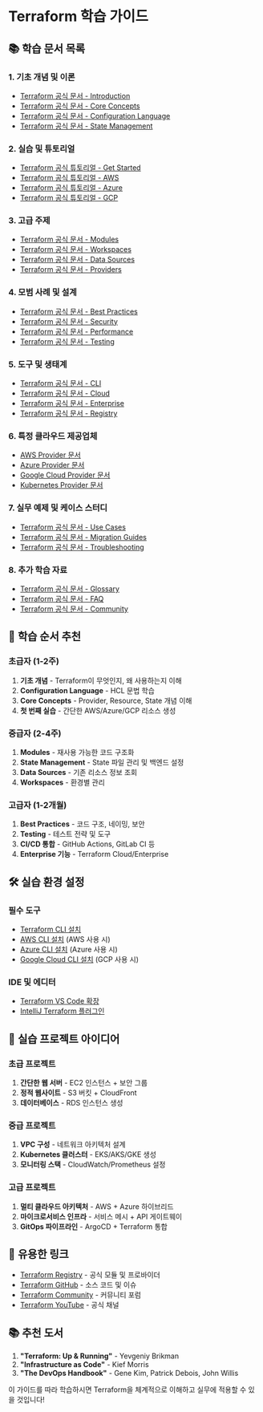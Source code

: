 # Terraform 학습 가이드

## 📚 학습 문서 목록

### 1. 기초 개념 및 이론
- [Terraform 공식 문서 - Introduction](https://developer.hashicorp.com/terraform/intro)
- [Terraform 공식 문서 - Core Concepts](https://developer.hashicorp.com/terraform/intro/core-concepts)
- [Terraform 공식 문서 - Configuration Language](https://developer.hashicorp.com/terraform/language)
- [Terraform 공식 문서 - State Management](https://developer.hashicorp.com/terraform/language/state)

### 2. 실습 및 튜토리얼
- [Terraform 공식 튜토리얼 - Get Started](https://developer.hashicorp.com/terraform/tutorials)
- [Terraform 공식 튜토리얼 - AWS](https://developer.hashicorp.com/terraform/tutorials/aws-get-started)
- [Terraform 공식 튜토리얼 - Azure](https://developer.hashicorp.com/terraform/tutorials/azure-get-started)
- [Terraform 공식 튜토리얼 - GCP](https://developer.hashicorp.com/terraform/tutorials/gcp-get-started)

### 3. 고급 주제
- [Terraform 공식 문서 - Modules](https://developer.hashicorp.com/terraform/language/modules)
- [Terraform 공식 문서 - Workspaces](https://developer.hashicorp.com/terraform/language/state/workspaces)
- [Terraform 공식 문서 - Data Sources](https://developer.hashicorp.com/terraform/language/data-sources)
- [Terraform 공식 문서 - Providers](https://developer.hashicorp.com/terraform/language/providers)

### 4. 모범 사례 및 설계
- [Terraform 공식 문서 - Best Practices](https://developer.hashicorp.com/terraform/language/modules/develop)
- [Terraform 공식 문서 - Security](https://developer.hashicorp.com/terraform/language/state/sensitive-data)
- [Terraform 공식 문서 - Performance](https://developer.hashicorp.com/terraform/language/performance)
- [Terraform 공식 문서 - Testing](https://developer.hashicorp.com/terraform/language/testing)

### 5. 도구 및 생태계
- [Terraform 공식 문서 - CLI](https://developer.hashicorp.com/terraform/cli)
- [Terraform 공식 문서 - Cloud](https://developer.hashicorp.com/terraform/cloud)
- [Terraform 공식 문서 - Enterprise](https://developer.hashicorp.com/terraform/enterprise)
- [Terraform 공식 문서 - Registry](https://developer.hashicorp.com/terraform/registry)

### 6. 특정 클라우드 제공업체
- [AWS Provider 문서](https://registry.terraform.io/providers/hashicorp/aws/latest/docs)
- [Azure Provider 문서](https://registry.terraform.io/providers/hashicorp/azurerm/latest/docs)
- [Google Cloud Provider 문서](https://registry.terraform.io/providers/hashicorp/google/latest/docs)
- [Kubernetes Provider 문서](https://registry.terraform.io/providers/hashicorp/kubernetes/latest/docs)

### 7. 실무 예제 및 케이스 스터디
- [Terraform 공식 문서 - Use Cases](https://developer.hashicorp.com/terraform/use-cases)
- [Terraform 공식 문서 - Migration Guides](https://developer.hashicorp.com/terraform/language/upgrade-guides)
- [Terraform 공식 문서 - Troubleshooting](https://developer.hashicorp.com/terraform/language/troubleshooting)

### 8. 추가 학습 자료
- [Terraform 공식 문서 - Glossary](https://developer.hashicorp.com/terraform/glossary)
- [Terraform 공식 문서 - FAQ](https://developer.hashicorp.com/terraform/faq)
- [Terraform 공식 문서 - Community](https://developer.hashicorp.com/terraform/community)

## 🎯 학습 순서 추천

### 초급자 (1-2주)
1. **기초 개념** - Terraform이 무엇인지, 왜 사용하는지 이해
2. **Configuration Language** - HCL 문법 학습
3. **Core Concepts** - Provider, Resource, State 개념 이해
4. **첫 번째 실습** - 간단한 AWS/Azure/GCP 리소스 생성

### 중급자 (2-4주)
1. **Modules** - 재사용 가능한 코드 구조화
2. **State Management** - State 파일 관리 및 백엔드 설정
3. **Data Sources** - 기존 리소스 정보 조회
4. **Workspaces** - 환경별 관리

### 고급자 (1-2개월)
1. **Best Practices** - 코드 구조, 네이밍, 보안
2. **Testing** - 테스트 전략 및 도구
3. **CI/CD 통합** - GitHub Actions, GitLab CI 등
4. **Enterprise 기능** - Terraform Cloud/Enterprise

## 🛠️ 실습 환경 설정

### 필수 도구
- [Terraform CLI 설치](https://developer.hashicorp.com/terraform/downloads)
- [AWS CLI 설치](https://aws.amazon.com/cli/) (AWS 사용 시)
- [Azure CLI 설치](https://docs.microsoft.com/en-us/cli/azure/install-azure-cli) (Azure 사용 시)
- [Google Cloud CLI 설치](https://cloud.google.com/sdk/docs/install) (GCP 사용 시)

### IDE 및 에디터
- [Terraform VS Code 확장](https://marketplace.visualstudio.com/items?itemName=HashiCorp.terraform)
- [IntelliJ Terraform 플러그인](https://plugins.jetbrains.com/plugin/7808-terraform-and-hcl)

## 📝 실습 프로젝트 아이디어

### 초급 프로젝트
1. **간단한 웹 서버** - EC2 인스턴스 + 보안 그룹
2. **정적 웹사이트** - S3 버킷 + CloudFront
3. **데이터베이스** - RDS 인스턴스 생성

### 중급 프로젝트
1. **VPC 구성** - 네트워크 아키텍처 설계
2. **Kubernetes 클러스터** - EKS/AKS/GKE 생성
3. **모니터링 스택** - CloudWatch/Prometheus 설정

### 고급 프로젝트
1. **멀티 클라우드 아키텍처** - AWS + Azure 하이브리드
2. **마이크로서비스 인프라** - 서비스 메시 + API 게이트웨이
3. **GitOps 파이프라인** - ArgoCD + Terraform 통합

## 🔗 유용한 링크

- [Terraform Registry](https://registry.terraform.io/) - 공식 모듈 및 프로바이더
- [Terraform GitHub](https://github.com/hashicorp/terraform) - 소스 코드 및 이슈
- [Terraform Community](https://discuss.hashicorp.com/c/terraform-core) - 커뮤니티 포럼
- [Terraform YouTube](https://www.youtube.com/c/HashiCorp) - 공식 채널

## 📚 추천 도서

1. **"Terraform: Up & Running"** - Yevgeniy Brikman
2. **"Infrastructure as Code"** - Kief Morris
3. **"The DevOps Handbook"** - Gene Kim, Patrick Debois, John Willis

이 가이드를 따라 학습하시면 Terraform을 체계적으로 이해하고 실무에 적용할 수 있을 것입니다!
